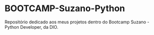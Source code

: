 # BOOTCAMP-Suzano-Python
Repositório dedicado aos meus projetos dentro do Bootcamp Suzano - Python Developer, da DIO.
